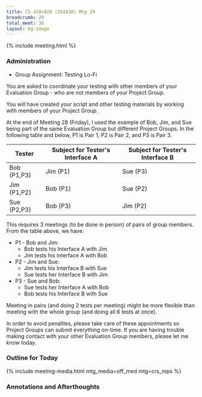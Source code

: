 ```yaml
---
title: CS 428+828 (201830) Mtg 29
breadcrumb: 29
total_meet: 36
layout: bg-image
---
```

{% include meeting.html %}

### Administration

* Group Assignment: Testing Lo-Fi

You are asked to coordinate your testing with other members of your Evaluation Group - who are not members of your Project
Group.

You will have created your script and other testing materials by working with members of your Project Group.

At the end of Meeting 28 (Friday), I used the example of Bob, Jim, and Sue being part of the same Evaluation Group but different Project Groups. In the following table and below, P1 is Pair 1, P2 is Pair 2, and P3 is Pair 3.

<div class="table-responsive">
  <table class="table table-bordered table-striped">
    <thead>
        <tr>
            <th>
                Tester
            </th>
            <th>
                Subject for Tester's Interface A
            </th>
            <th>
                Subject for Tester's Interface B
            </th>
        </tr>
    </thead>
    <tbody>
        <tr>
            <td>
                Bob (P1,P3)
            </td>
            <td>
                Jim (P1)
            </td>
            <td>
                Sue (P3)
            </td>
        </tr>
        <tr>
            <td>
                Jim (P1,P2)
            </td>
            <td>
                Bob (P1)
            </td>
            <td>
                Sue (P2)
            </td>
        </tr>
        <tr>
            <td>
                Sue (P2,P3)
            </td>
            <td>
                Bob (P3)
            </td>
            <td>
                Jim (P2)
            </td>
        </tr>
    </tbody>
  </table>
</div>

This requires 3 meetings (to be done in person) of pairs of group members. From the table above, we have:

* P1 - Bob and Jim:
  * Bob tests his Interface A with Jim
  * Jim tests his Interface A with Bob
* P2 - Jim and Sue:
  * Jim tests his Interface B with Sue
  * Sue tests her Interface B with Jim
* P3 - Sue and Bob:
  * Sue tests her Interface A with Bob
  * Bob tests his Interface B with Sue

Meeting in pairs (and doing 2 tests per meeting) might be more flexible than meeting with the whole group (and doing all 6 tests at once).

In order to avoid penalties, please take care of these appointments so Project Groups can submit everything on-time. If you are having trouble making contact with your other Evaluation Group members, please let me know today.

### Outline for Today

{% include meeting-media.html mtg_media=off_med mtg=crs_mps %}

### Annotations and Afterthoughts
